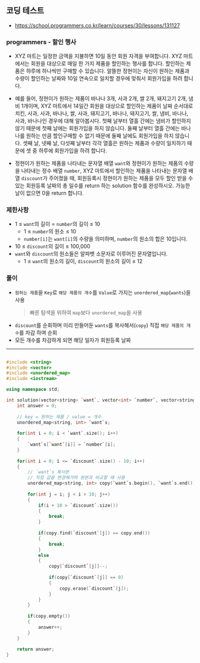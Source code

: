 ## 코딩 테스트
- https://school.programmers.co.kr/learn/courses/30/lessons/131127

### programmers - 할인 행사

- XYZ 마트는 일정한 금액을 지불하면 10일 동안 회원 자격을 부여합니다. XYZ 마트에서는 회원을 대상으로 매일 한 가지 제품을 할인하는 행사를 합니다. 할인하는 제품은 하루에 하나씩만 구매할 수 있습니다. 알뜰한 정현이는 자신이 원하는 제품과 수량이 할인하는 날짜와 10일 연속으로 일치할 경우에 맞춰서 회원가입을 하려 합니다.

- 예를 들어, 정현이가 원하는 제품이 바나나 3개, 사과 2개, 쌀 2개, 돼지고기 2개, 냄비 1개이며, XYZ 마트에서 14일간 회원을 대상으로 할인하는 제품이 날짜 순서대로 치킨, 사과, 사과, 바나나, 쌀, 사과, 돼지고기, 바나나, 돼지고기, 쌀, 냄비, 바나나, 사과, 바나나인 경우에 대해 알아봅시다. 첫째 날부터 열흘 간에는 냄비가 할인하지 않기 때문에 첫째 날에는 회원가입을 하지 않습니다. 둘째 날부터 열흘 간에는 바나나를 원하는 만큼 할인구매할 수 없기 때문에 둘째 날에도 회원가입을 하지 않습니다. 셋째 날, 넷째 날, 다섯째 날부터 각각 열흘은 원하는 제품과 수량이 일치하기 때문에 셋 중 하루에 회원가입을 하려 합니다.

- 정현이가 원하는 제품을 나타내는 문자열 배열 `want`와 정현이가 원하는 제품의 수량을 나타내는 정수 배열 `number`, XYZ 마트에서 할인하는 제품을 나타내는 문자열 배열 `discount`가 주어졌을 때, 회원등록시 정현이가 원하는 제품을 모두 할인 받을 수 있는 회원등록 날짜의 총 일수를 return 하는 solution 함수를 완성하시오. 가능한 날이 없으면 0을 return 합니다.

### 제한사항
- 1 ≤ `want`의 길이 = `number`의 길이 ≤ 10
  - 1 ≤ `number`의 원소 ≤ 10
  - `number[i]`는 `want[i]`의 수량을 의미하며, `number`의 원소의 합은 10입니다.
- 10 ≤ `discount`의 길이 ≤ 100,000
- `want`와 `discount`의 원소들은 알파벳 소문자로 이루어진 문자열입니다.
  - 1 ≤ `want`의 원소의 길이, `discount`의 원소의 길이 ≤ 12

### 풀이
- `원하는 제품`을 `Key`로 `해당 제품의 개수`를 `Value`로 가지는 `unordered_map`(`wants`)을 사용
  > 빠른 탐색을 위하여 `map`보다 `unordered_map`을 사용
- `discount`를 순회하며 미리 만들어둔 `wants`를 복사해서(`copy`) 직접 `해당 제품의 개수`를 차감 하며 순회
- 모든 개수를 차감하게 되면 해당 일자가 회원등록 날짜

***
```c++

#include <string>
#include <vector>
#include <unordered_map>
#include <iostream>

using namespace std;

int solution(vector<string> `want`, vector<int> `number`, vector<string> `discount`) {
    int answer = 0;
    
    // key = 원하는 제품 / value = 개수
    unordered_map<string, int> `want`s;
    
    for(int i = 0; i < `want`.size(); i++)
    {
        `want`s[`want`[i]] = `number`[i];
    }
    
    for(int i = 0; i <= `discount`.size() - 10; i++)
    {
        // `want`s 복사본
        // 직접 값을 변경해가며 원본과 비교할 때 사용
        unordered_map<string, int> copy(`want`s.begin(), `want`s.end());
        
        for(int j = i; j < i + 10; j++)
        {
            if(i + 10 > `discount`.size())
            {
                break;
            }
            
            if(copy.find(`discount`[j]) == copy.end())
            {
                break;
            }
            else
            {
                copy[`discount`[j]]--;
                    
                if(copy[`discount`[j]] == 0)
                {
                    copy.erase(`discount`[j]);
                }
            }
        }
        
        if(copy.empty())
        {
            answer++;
        }
    }
    
    return answer;
}

```
